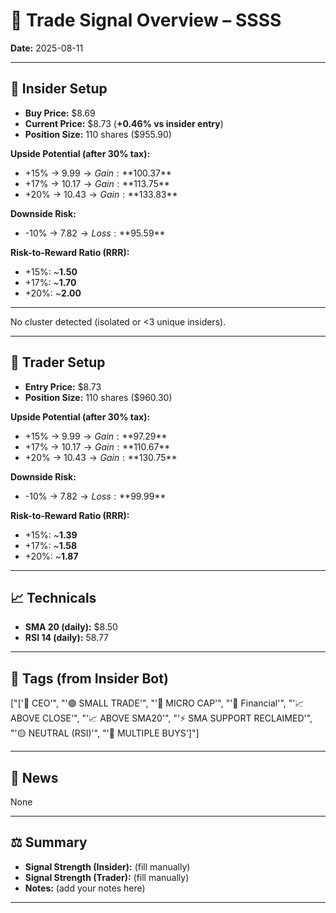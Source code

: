 
# 📝 Trade Signal Overview – SSSS

**Date:** 2025-08-11

---

## 👤 Insider Setup
- **Buy Price:** $8.69
- **Current Price:** $8.73 (**+0.46% vs insider entry**)
- **Position Size:** 110 shares ($955.90)

**Upside Potential (after 30% tax):**
- +15% → $9.99 → Gain: **$100.37**
- +17% → $10.17 → Gain: **$113.75**
- +20% → $10.43 → Gain: **$133.83**

**Downside Risk:**
- -10% → $7.82 → Loss: **$95.59**

**Risk-to-Reward Ratio (RRR):**
- +15%: ~**1.50**
- +17%: ~**1.70**
- +20%: ~**2.00**

---

No cluster detected (isolated or <3 unique insiders).

---

## 💸 Trader Setup
- **Entry Price:** $8.73
- **Position Size:** 110 shares ($960.30)

**Upside Potential (after 30% tax):**
- +15% → $9.99 → Gain: **$97.29**
- +17% → $10.17 → Gain: **$110.67**
- +20% → $10.43 → Gain: **$130.75**

**Downside Risk:**
- -10% → $7.82 → Loss: **$99.99**

**Risk-to-Reward Ratio (RRR):**
- +15%: ~**1.39**
- +17%: ~**1.58**
- +20%: ~**1.87**

---

## 📈 Technicals
- **SMA 20 (daily):** $8.50
- **RSI 14 (daily):** 58.77

---

## 🧩 Tags (from Insider Bot)
["['👑 CEO'", "'🟢 SMALL TRADE'", "'🐣 MICRO CAP'", "'🏦 Financial'", "'📈 ABOVE CLOSE'", "'📈 ABOVE SMA20'", "'⚡️ SMA SUPPORT RECLAIMED'", "'🟡 NEUTRAL (RSI)'", "'🧩 MULTIPLE BUYS']"]

---

## 📢 News
None

---

## ⚖️ Summary
- **Signal Strength (Insider):** (fill manually)
- **Signal Strength (Trader):** (fill manually)
- **Notes:** (add your notes here)

---
